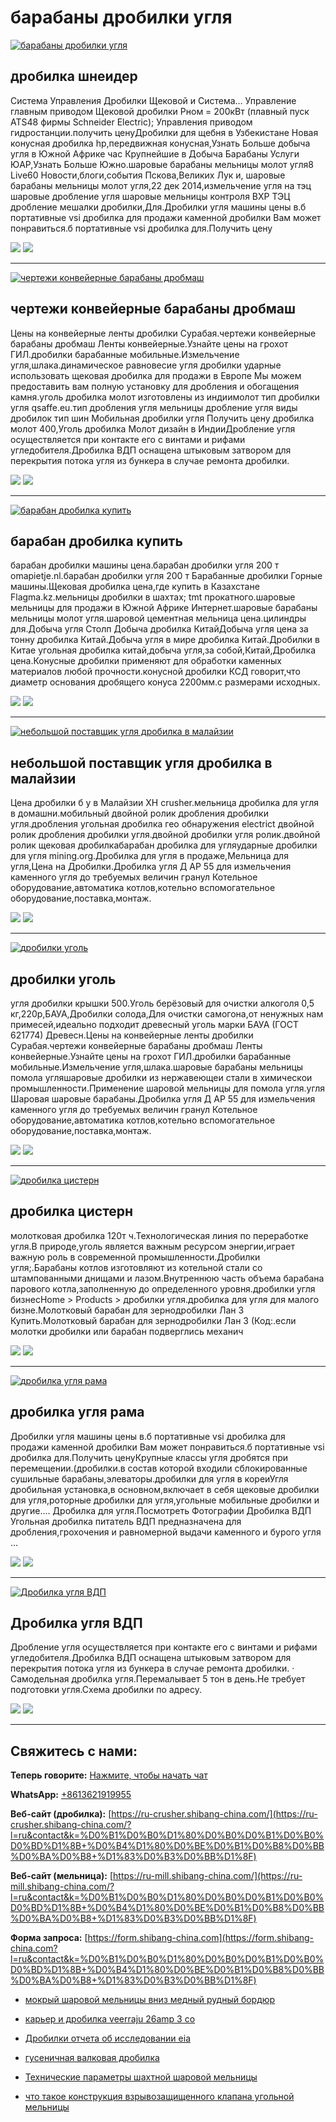 # барабаны дробилки угля

<a href="https://swt.shibang-china.com/?l=ru&img&k=%D0%B1%D0%B0%D1%80%D0%B0%D0%B1%D0%B0%D0%BD%D1%8B+%D0%B4%D1%80%D0%BE%D0%B1%D0%B8%D0%BB%D0%BA%D0%B8+%D1%83%D0%B3%D0%BB%D1%8F" target="_blank">![барабаны дробилки угля](http://static.shibang-china.com/all-800x300/1412.jpg)</a>

## дробилка шнеидер
Система Управления Дробилки Щековой и Система… Управление главным приводом Щековой дробилки Рном = 200кВт (плавный пуск ATS48 фирмы Schneider Electric); Управления приводом гидростанции.получить ценуДробилки для щебня в Узбекистане Новая конусная дробилка hp,передвижная конусная,Узнать Больше добыча угля в Южной Африке час Крупнейшие в Добыча Барабаны Услуги ЮАР,Узнать Больше Южно.шаровые барабаны мельницы молот угля8 Live60 Новости,блоги,события Пскова,Великих Лук и, шаровые барабаны мельницы молот угля,22 дек 2014,измельчение угля на тэц шаровые дробление угля шаровые мельницы контроля ВХР ТЭЦ дробление мешалки дробилки,Для.Дробилки угля машины цены в.б портативные vsi дробилка для продажи каменной дробилки Вам может понравиться.б портативные vsi дробилка для.Получить цену


<a href="https://whatsapp.shibangsoft.com/WhatsApp.php" target="_blank" title="WhatsApp">![](http://static.shibang-china.com/icon/whatsapp.png)</a> <a href="https://swt.shibang-china.com/?l=ru&icon&k=%D0%B1%D0%B0%D1%80%D0%B0%D0%B1%D0%B0%D0%BD%D1%8B+%D0%B4%D1%80%D0%BE%D0%B1%D0%B8%D0%BB%D0%BA%D0%B8+%D1%83%D0%B3%D0%BB%D1%8F" target="_blank">![](http://static.shibang-china.com/icon/chat-ru.png)</a>

---

<a href="https://swt.shibang-china.com/?l=ru&img&k=%D0%B1%D0%B0%D1%80%D0%B0%D0%B1%D0%B0%D0%BD%D1%8B+%D0%B4%D1%80%D0%BE%D0%B1%D0%B8%D0%BB%D0%BA%D0%B8+%D1%83%D0%B3%D0%BB%D1%8F" target="_blank">![чертежи конвейерные барабаны дробмаш](http://static.shibang-china.com/all-800x300/775.jpg)</a>

## чертежи конвейерные барабаны дробмаш
Цены на конвейерные ленты дробилки Сурабая.чертежи конвейерные барабаны дробмаш Ленты конвейерные.Узнайте цены на грохот ГИЛ.дробилки барабанные мобильные.Измельчение угля,шлака.динамическое равновесие угля дробилки ударные использовать щековая дробилка для продажи в Европе Мы можем предоставить вам полную установку для дробления и обогащения камня.уголь дробилка молот изготовлены из индиимолот тип дробилки угля qsaffe.eu.тип дробления угля мельницы дробление угля виды дробилок тип шин Мобильная дробилки угля Получить цену дробилка молот 400,Уголь дробилка Молот дизайн в ИндииДробление угля осуществляется при контакте его с винтами и рифами угледобителя.Дробилка ВДП оснащена штыковым затвором для перекрытия потока угля из бункера в случае ремонта дробилки.


<a href="https://whatsapp.shibangsoft.com/WhatsApp.php" target="_blank" title="WhatsApp">![](http://static.shibang-china.com/icon/whatsapp.png)</a> <a href="https://swt.shibang-china.com/?l=ru&icon&k=%D0%B1%D0%B0%D1%80%D0%B0%D0%B1%D0%B0%D0%BD%D1%8B+%D0%B4%D1%80%D0%BE%D0%B1%D0%B8%D0%BB%D0%BA%D0%B8+%D1%83%D0%B3%D0%BB%D1%8F" target="_blank">![](http://static.shibang-china.com/icon/chat-ru.png)</a>

---

<a href="https://swt.shibang-china.com/?l=ru&img&k=%D0%B1%D0%B0%D1%80%D0%B0%D0%B1%D0%B0%D0%BD%D1%8B+%D0%B4%D1%80%D0%BE%D0%B1%D0%B8%D0%BB%D0%BA%D0%B8+%D1%83%D0%B3%D0%BB%D1%8F" target="_blank">![барабан дробилка купить](http://static.shibang-china.com/all-800x300/767.jpg)</a>

## барабан дробилка купить
барабан дробилки машины цена.барабан дробилки угля 200 т omapietje.nl.барабан дробилки угля 200 т Барабанные дробилки Горные машины.Щековая дробилка цена,где купить в Казахстане Flagma.kz.мельницы дробилки в шахтах; tmt прокатного.шаровые мельницы для продажи в Южной Африке Интернет.шаровые барабаны мельницы молот угля.шаровой цементная мельница цена.цилиндры для.Добыча угля Столп Добыча дробилка КитайДобыча угля цена за тонну дробилка Китай.Добыча угля в мире дробилка Китай.Дробилки в Китае угольная дробилка китай,добыча угля,за собой,Китай,Дробилка цена.Конусные дробилки применяют для обработки каменных материалов любой прочности.конусной дробилки КСД говорит,что диаметр основания дробящего конуса 2200мм.с размерами исходных.


<a href="https://whatsapp.shibangsoft.com/WhatsApp.php" target="_blank" title="WhatsApp">![](http://static.shibang-china.com/icon/whatsapp.png)</a> <a href="https://swt.shibang-china.com/?l=ru&icon&k=%D0%B1%D0%B0%D1%80%D0%B0%D0%B1%D0%B0%D0%BD%D1%8B+%D0%B4%D1%80%D0%BE%D0%B1%D0%B8%D0%BB%D0%BA%D0%B8+%D1%83%D0%B3%D0%BB%D1%8F" target="_blank">![](http://static.shibang-china.com/icon/chat-ru.png)</a>

---

<a href="https://swt.shibang-china.com/?l=ru&img&k=%D0%B1%D0%B0%D1%80%D0%B0%D0%B1%D0%B0%D0%BD%D1%8B+%D0%B4%D1%80%D0%BE%D0%B1%D0%B8%D0%BB%D0%BA%D0%B8+%D1%83%D0%B3%D0%BB%D1%8F" target="_blank">![небольшой поставщик угля дробилка в малайзии](http://static.shibang-china.com/all-800x300/290.jpg)</a>

## небольшой поставщик угля дробилка в малайзии
Цена дробилки б у в Малайзии XH crusher.мельница дробилка для угля в домашни.мобильный двойной ролик дробления дробилки угля.дробления угольная дробилка гео обнаружения electrict двойной ролик дробления дробилки угля.двойной дробилки угля ролик.двойной ролик щековая дробилкабарабан дробилка для угляударные дробилки для угля mining.org.Дробилка для угля в продаже,Мельница для угля,Цена на Дробилки.Дробилка угля Д АР 55 для измельчения каменного угля до требуемых величин гранул Котельное оборудование,автоматика котлов,котельно вспомогательное оборудование,поставка,монтаж.


<a href="https://whatsapp.shibangsoft.com/WhatsApp.php" target="_blank" title="WhatsApp">![](http://static.shibang-china.com/icon/whatsapp.png)</a> <a href="https://swt.shibang-china.com/?l=ru&icon&k=%D0%B1%D0%B0%D1%80%D0%B0%D0%B1%D0%B0%D0%BD%D1%8B+%D0%B4%D1%80%D0%BE%D0%B1%D0%B8%D0%BB%D0%BA%D0%B8+%D1%83%D0%B3%D0%BB%D1%8F" target="_blank">![](http://static.shibang-china.com/icon/chat-ru.png)</a>

---

<a href="https://swt.shibang-china.com/?l=ru&img&k=%D0%B1%D0%B0%D1%80%D0%B0%D0%B1%D0%B0%D0%BD%D1%8B+%D0%B4%D1%80%D0%BE%D0%B1%D0%B8%D0%BB%D0%BA%D0%B8+%D1%83%D0%B3%D0%BB%D1%8F" target="_blank">![дробилки уголь](http://static.shibang-china.com/all-800x300/886.jpg)</a>

## дробилки уголь
угля дробилки крышки 500.Уголь берёзовый для очистки алкоголя 0,5 кг,220р,БАУА,Дробилки солода,Для очистки самогона,от ненужных нам примесей,идеально подходит древесный уголь марки БАУА (ГОСТ 621774) Древесн.Цены на конвейерные ленты дробилки Сурабая.чертежи конвейерные барабаны дробмаш Ленты конвейерные.Узнайте цены на грохот ГИЛ.дробилки барабанные мобильные.Измельчение угля,шлака.шаровые барабаны мельницы помола угляшаровые дробилки из нержавеющеи стали в химическои промышленности.Применение шаровой мельницы для помола угля.угля Шаровая шаровые барабаны.Дробилка угля Д АР 55 для измельчения каменного угля до требуемых величин гранул Котельное оборудование,автоматика котлов,котельно вспомогательное оборудование,поставка,монтаж.


<a href="https://whatsapp.shibangsoft.com/WhatsApp.php" target="_blank" title="WhatsApp">![](http://static.shibang-china.com/icon/whatsapp.png)</a> <a href="https://swt.shibang-china.com/?l=ru&icon&k=%D0%B1%D0%B0%D1%80%D0%B0%D0%B1%D0%B0%D0%BD%D1%8B+%D0%B4%D1%80%D0%BE%D0%B1%D0%B8%D0%BB%D0%BA%D0%B8+%D1%83%D0%B3%D0%BB%D1%8F" target="_blank">![](http://static.shibang-china.com/icon/chat-ru.png)</a>

---

<a href="https://swt.shibang-china.com/?l=ru&img&k=%D0%B1%D0%B0%D1%80%D0%B0%D0%B1%D0%B0%D0%BD%D1%8B+%D0%B4%D1%80%D0%BE%D0%B1%D0%B8%D0%BB%D0%BA%D0%B8+%D1%83%D0%B3%D0%BB%D1%8F" target="_blank">![дробилка цистерн](http://static.shibang-china.com/all-800x300/272.jpg)</a>

## дробилка цистерн
молотковая дробилка 120т ч.Технологическая линия по переработке угля.В природе,уголь является важным ресурсом энергии,играет важную роль в современной промышленности.Дробилки угля;.Барабаны котлов изготовляют из котельной стали со штампованными днищами и лазом.Внутреннюю часть объема барабана парового котла,заполненную до определенного уровня.дробилки угля бизнесHome &gt; Products &gt; дробилки угля.дробилка для угля для малого бизне.Молотковый барабан для зернодробилки Лан 3 Купить.Молотковый барабан для зернодробилки Лан 3 (Код:.если молотки дробилки или барабан подверглись механич


<a href="https://whatsapp.shibangsoft.com/WhatsApp.php" target="_blank" title="WhatsApp">![](http://static.shibang-china.com/icon/whatsapp.png)</a> <a href="https://swt.shibang-china.com/?l=ru&icon&k=%D0%B1%D0%B0%D1%80%D0%B0%D0%B1%D0%B0%D0%BD%D1%8B+%D0%B4%D1%80%D0%BE%D0%B1%D0%B8%D0%BB%D0%BA%D0%B8+%D1%83%D0%B3%D0%BB%D1%8F" target="_blank">![](http://static.shibang-china.com/icon/chat-ru.png)</a>

---

<a href="https://swt.shibang-china.com/?l=ru&img&k=%D0%B1%D0%B0%D1%80%D0%B0%D0%B1%D0%B0%D0%BD%D1%8B+%D0%B4%D1%80%D0%BE%D0%B1%D0%B8%D0%BB%D0%BA%D0%B8+%D1%83%D0%B3%D0%BB%D1%8F" target="_blank">![дробилка угля рама](http://static.shibang-china.com/all-800x300/1268.jpg)</a>

## дробилка угля рама
Дробилки угля машины цены в.б портативные vsi дробилка для продажи каменной дробилки Вам может понравиться.б портативные vsi дробилка для.Получить ценуКрупные классы угля дробятся при перемещении.(дробилки.в состав которой входили сблокированные сушильные барабаны,элеваторы.дробилки для угля в кореиУгля дробильная установка,в основном,включает в себя щековые дробилки для угля,роторные дробилки для угля,угольные мобильные дробилки и другие.… Дробилка для угля.Посмотреть Фотографии Дробилка ВДП Угольная дробилка питатель ВДП предназначена для дробления,грохочения и равномерной выдачи каменного и бурого угля …


<a href="https://whatsapp.shibangsoft.com/WhatsApp.php" target="_blank" title="WhatsApp">![](http://static.shibang-china.com/icon/whatsapp.png)</a> <a href="https://swt.shibang-china.com/?l=ru&icon&k=%D0%B1%D0%B0%D1%80%D0%B0%D0%B1%D0%B0%D0%BD%D1%8B+%D0%B4%D1%80%D0%BE%D0%B1%D0%B8%D0%BB%D0%BA%D0%B8+%D1%83%D0%B3%D0%BB%D1%8F" target="_blank">![](http://static.shibang-china.com/icon/chat-ru.png)</a>

---

<a href="https://swt.shibang-china.com/?l=ru&img&k=%D0%B1%D0%B0%D1%80%D0%B0%D0%B1%D0%B0%D0%BD%D1%8B+%D0%B4%D1%80%D0%BE%D0%B1%D0%B8%D0%BB%D0%BA%D0%B8+%D1%83%D0%B3%D0%BB%D1%8F" target="_blank">![Дробилка угля ВДП](http://static.shibang-china.com/all-800x300/1283.jpg)</a>

## Дробилка угля ВДП
Дробление угля осуществляется при контакте его с винтами и рифами угледобителя.Дробилка ВДП оснащена штыковым затвором для перекрытия потока угля из бункера в случае ремонта дробилки.&nbsp;&#0183;&#32;Самодельная дробилка угля.Перемалывает 5 тон в день.Не требует подготовки угля.Схема дробилки по адресу.

<a href="https://whatsapp.shibangsoft.com/WhatsApp.php" target="_blank" title="WhatsApp">![](http://static.shibang-china.com/icon/whatsapp.png)</a> <a href="https://swt.shibang-china.com/?l=ru&icon&k=%D0%B1%D0%B0%D1%80%D0%B0%D0%B1%D0%B0%D0%BD%D1%8B+%D0%B4%D1%80%D0%BE%D0%B1%D0%B8%D0%BB%D0%BA%D0%B8+%D1%83%D0%B3%D0%BB%D1%8F" target="_blank">![](http://static.shibang-china.com/icon/chat-ru.png)</a>

---
## Свяжитесь с нами:

**Теперь говорите:** [Нажмите, чтобы начать чат](https://swt.shibang-china.com?l=ru&contact&k=%D0%B1%D0%B0%D1%80%D0%B0%D0%B1%D0%B0%D0%BD%D1%8B+%D0%B4%D1%80%D0%BE%D0%B1%D0%B8%D0%BB%D0%BA%D0%B8+%D1%83%D0%B3%D0%BB%D1%8F)

**WhatsApp:**  [+8613621919955](https://whatsapp.shibangsoft.com/WhatsApp.php)

**Веб-сайт (дробилка):** [https://ru-crusher.shibang-china.com/](https://ru-crusher.shibang-china.com/?l=ru&contact&k=%D0%B1%D0%B0%D1%80%D0%B0%D0%B1%D0%B0%D0%BD%D1%8B+%D0%B4%D1%80%D0%BE%D0%B1%D0%B8%D0%BB%D0%BA%D0%B8+%D1%83%D0%B3%D0%BB%D1%8F)

**Веб-сайт (мельница):** [https://ru-mill.shibang-china.com/](https://ru-mill.shibang-china.com/?l=ru&contact&k=%D0%B1%D0%B0%D1%80%D0%B0%D0%B1%D0%B0%D0%BD%D1%8B+%D0%B4%D1%80%D0%BE%D0%B1%D0%B8%D0%BB%D0%BA%D0%B8+%D1%83%D0%B3%D0%BB%D1%8F)

**Форма запроса:** [https://form.shibang-china.com](https://form.shibang-china.com?l=ru&contact&k=%D0%B1%D0%B0%D1%80%D0%B0%D0%B1%D0%B0%D0%BD%D1%8B+%D0%B4%D1%80%D0%BE%D0%B1%D0%B8%D0%BB%D0%BA%D0%B8+%D1%83%D0%B3%D0%BB%D1%8F)

* [мокрый шаровой мельницы вниз медный рудный бордюр](../123/%D0%BC%D0%BE%D0%BA%D1%80%D1%8B%D0%B9%20%D1%88%D0%B0%D1%80%D0%BE%D0%B2%D0%BE%D0%B9%20%D0%BC%D0%B5%D0%BB%D1%8C%D0%BD%D0%B8%D1%86%D1%8B%20%D0%B2%D0%BD%D0%B8%D0%B7%20%D0%BC%D0%B5%D0%B4%D0%BD%D1%8B%D0%B9%20%D1%80%D1%83%D0%B4%D0%BD%D1%8B%D0%B9%20%D0%B1%D0%BE%D1%80%D0%B4%D1%8E%D1%80.md)

* [карьер и дробилка veerraju 26amp 3 co](../124/%D0%BA%D0%B0%D1%80%D1%8C%D0%B5%D1%80%20%D0%B8%20%D0%B4%D1%80%D0%BE%D0%B1%D0%B8%D0%BB%D0%BA%D0%B0%20veerraju%2026amp%203%20co.md)

* [Дробилки отчета об исследовании eia](../121/%D0%94%D1%80%D0%BE%D0%B1%D0%B8%D0%BB%D0%BA%D0%B8%20%D0%BE%D1%82%D1%87%D0%B5%D1%82%D0%B0%20%D0%BE%D0%B1%20%D0%B8%D1%81%D1%81%D0%BB%D0%B5%D0%B4%D0%BE%D0%B2%D0%B0%D0%BD%D0%B8%D0%B8%20eia.md)

* [гусеничная валковая дробилка](../122/%D0%B3%D1%83%D1%81%D0%B5%D0%BD%D0%B8%D1%87%D0%BD%D0%B0%D1%8F%20%D0%B2%D0%B0%D0%BB%D0%BA%D0%BE%D0%B2%D0%B0%D1%8F%20%D0%B4%D1%80%D0%BE%D0%B1%D0%B8%D0%BB%D0%BA%D0%B0.md)

* [Технические параметры шахтной шаровой мельницы](../125/%D0%A2%D0%B5%D1%85%D0%BD%D0%B8%D1%87%D0%B5%D1%81%D0%BA%D0%B8%D0%B5%20%D0%BF%D0%B0%D1%80%D0%B0%D0%BC%D0%B5%D1%82%D1%80%D1%8B%20%D1%88%D0%B0%D1%85%D1%82%D0%BD%D0%BE%D0%B9%20%D1%88%D0%B0%D1%80%D0%BE%D0%B2%D0%BE%D0%B9%20%D0%BC%D0%B5%D0%BB%D1%8C%D0%BD%D0%B8%D1%86%D1%8B.md)

* [что такое конструкция взрывозащищенного клапана угольной мельницы](../124/%D1%87%D1%82%D0%BE%20%D1%82%D0%B0%D0%BA%D0%BE%D0%B5%20%D0%BA%D0%BE%D0%BD%D1%81%D1%82%D1%80%D1%83%D0%BA%D1%86%D0%B8%D1%8F%20%D0%B2%D0%B7%D1%80%D1%8B%D0%B2%D0%BE%D0%B7%D0%B0%D1%89%D0%B8%D1%89%D0%B5%D0%BD%D0%BD%D0%BE%D0%B3%D0%BE%20%D0%BA%D0%BB%D0%B0%D0%BF%D0%B0%D0%BD%D0%B0%20%D1%83%D0%B3%D0%BE%D0%BB%D1%8C%D0%BD%D0%BE%D0%B9%20%D0%BC%D0%B5%D0%BB%D1%8C%D0%BD%D0%B8%D1%86%D1%8B.md)